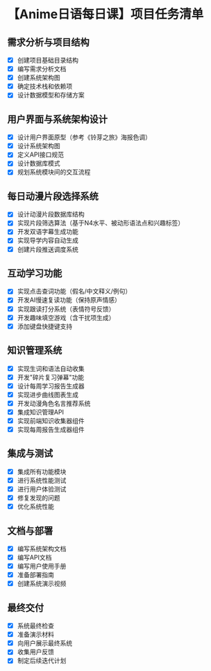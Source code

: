 # 【Anime日语每日课】项目任务清单

## 需求分析与项目结构
- [x] 创建项目基础目录结构
- [x] 编写需求分析文档
- [x] 创建系统架构图
- [x] 确定技术栈和依赖项
- [x] 设计数据模型和存储方案

## 用户界面与系统架构设计
- [x] 设计用户界面原型（参考《铃芽之旅》海报色调）
- [x] 设计系统架构图
- [x] 定义API接口规范
- [x] 设计数据库模式
- [x] 规划系统模块间的交互流程

## 每日动漫片段选择系统
- [x] 设计动漫片段数据库结构
- [x] 实现片段筛选算法（基于N4水平、被动形语法点和兴趣标签）
- [x] 开发双语字幕生成功能
- [x] 实现导学内容自动生成
- [x] 创建片段推送调度系统

## 互动学习功能
- [x] 实现点击查词功能（假名/中文释义/例句）
- [x] 开发AI慢速复读功能（保持原声情感）
- [x] 实现跟读打分系统（表情符号反馈）
- [x] 开发趣味填空游戏（含干扰项生成）
- [x] 添加键盘快捷键支持

## 知识管理系统
- [x] 实现生词和语法自动收集
- [x] 开发"碎片复习弹幕"功能
- [x] 设计每周学习报告生成器
- [x] 实现进步曲线图表生成
- [x] 开发动漫角色名言推荐系统
- [x] 集成知识管理API
- [x] 实现前端知识收集器组件
- [x] 实现每周报告生成器组件

## 集成与测试
- [x] 集成所有功能模块
- [x] 进行系统性能测试
- [x] 进行用户体验测试
- [x] 修复发现的问题
- [x] 优化系统性能

## 文档与部署
- [x] 编写系统架构文档
- [x] 编写API文档
- [x] 编写用户使用手册
- [x] 准备部署指南
- [x] 创建系统演示视频

## 最终交付
- [x] 系统最终检查
- [x] 准备演示材料
- [x] 向用户展示最终系统
- [x] 收集用户反馈
- [x] 制定后续迭代计划
